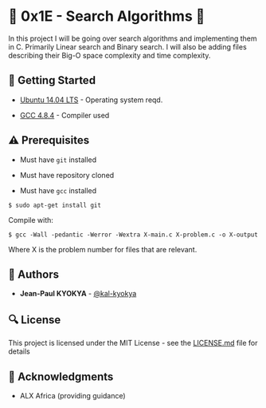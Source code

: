 # :shell: 0x1E - Search Algorithms :shell:

In this project I will be going over search algorithms and implementing them in C. Primarily Linear search and Binary search. I will also be adding files describing their Big-O space complexity and time complexity.

## :running: Getting Started

* [Ubuntu 14.04 LTS](http://releases.ubuntu.com/14.04/) - Operating system reqd.

* [GCC 4.8.4](https://gcc.gnu.org/gcc-4.8/) - Compiler used


## :warning: Prerequisites

* Must have `git` installed

* Must have repository cloned

* Must have `gcc` installed

```
$ sudo apt-get install git
```

Compile with:
```
$ gcc -Wall -pedantic -Werror -Wextra X-main.c X-problem.c -o X-output
```
Where X is the problem number for files that are relevant.

## :blue_book: Authors
* **Jean-Paul KYOKYA** - [@kal-kyokya](https://github.com/kal-kyokya)

## :mag: License

This project is licensed under the MIT License - see the [LICENSE.md](https://github.com/kal-kyokya/alx-low_level_programming/blob/master/LICENSE.md) file for details



## :mega: Acknowledgments

* ALX Africa (providing guidance)